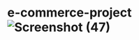 # e-commerce-project![Screenshot (47)](https://user-images.githubusercontent.com/127433008/226206149-30865fdd-8a2b-4602-89f9-3df40bd153d7.png)
